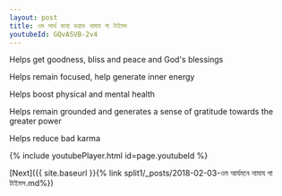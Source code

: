 ```yaml
---
layout: post
title: ওম সার্ভ কাযা ভয়াভ নামায গা টাইমস
youtubeId: GQvASVB-2v4
---
```

 
 
Helps get goodness, bliss and peace and God's blessings
 
Helps remain focused, help generate inner energy 
 
Helps boost physical and mental health 
 
Helps remain grounded and generates a sense of gratitude towards the greater power 
 
Helps reduce bad karma
 
 
 
 


{% include youtubePlayer.html id=page.youtubeId %}
 
[Next]({{ site.baseurl }}{% link  split1/_posts/2018-02-03-ওম আর্যমনে নামায গা টাইমস.md%})
 
